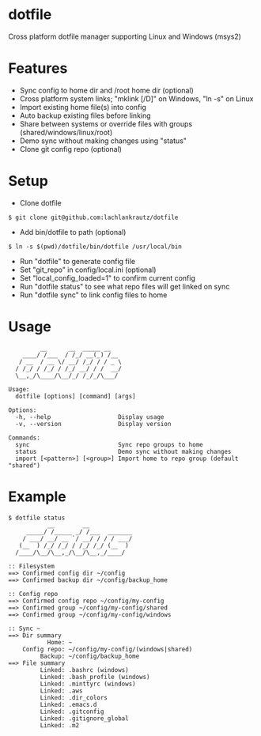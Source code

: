 # dotfile

Cross platform dotfile manager supporting Linux and Windows (msys2)

# Features
- Sync config to home dir and /root home dir (optional)
- Cross platform system links; "mklink [/D]" on Windows, "ln -s" on Linux
- Import existing home file(s) into config
- Auto backup existing files before linking
- Share between systems or override files with groups (shared/windows/linux/root)
- Demo sync without making changes using "status"
- Clone git config repo (optional)

# Setup
- Clone dotfile
```
$ git clone git@github.com:lachlankrautz/dotfile

```
- Add bin/dotfile to path (optional)
```
$ ln -s $(pwd)/dotfile/bin/dotfile /usr/local/bin

```
- Run "dotfile" to generate config file
- Set "git_repo" in config/local.ini (optional)
- Set "local_config_loaded=1" to confirm current config
- Run "dotfile status" to see what repo files will get linked on sync
- Run "dotfile sync" to link config files to home

# Usage

```
         __      __  _____ __
    ____/ /___  / /_/ __(_) /__
   / __  / __ \/ __/ /_/ / / _ \ 
  / /_/ / /_/ / /_/ __/ / /  __/
  \__,_/\____/\__/_/ /_/_/\___/

Usage:
  dotfile [options] [command] [args]

Options:
  -h, --help                   Display usage
  -v, --version                Display version

Commands:
  sync                         Sync repo groups to home
  status                       Demo sync without making changes
  import [<pattern>] [<group>] Import home to repo group (default "shared")
```

# Example

```
$ dotfile status
           __        __
     _____/ /_____ _/ /___  _______
    / ___/ __/ __ `/ __/ / / / ___/
   (__  ) /_/ /_/ / /_/ /_/ (__  )
  /____/\__/\__,_/\__/\__,_/____/

:: Filesystem
==> Confirmed config dir ~/config
==> Confirmed backup dir ~/config/backup_home

:: Config repo
==> Confirmed config repo ~/config/my-config
==> Confirmed group ~/config/my-config/shared
==> Confirmed group ~/config/my-config/windows

:: Sync ~
==> Dir summary
           Home: ~
    Config repo: ~/config/my-config/(windows|shared)
         Backup: ~/config/backup_home
==> File summary
         Linked: .bashrc (windows)
         Linked: .bash_profile (windows)
         Linked: .minttyrc (windows)
         Linked: .aws
         Linked: .dir_colors
         Linked: .emacs.d
         Linked: .gitconfig
         Linked: .gitignore_global
         Linked: .m2


```
